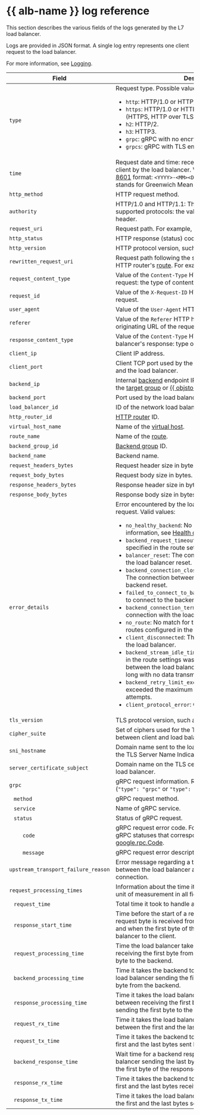 # {{ alb-name }} log reference

This section describes the various fields of the logs generated by the L7 load balancer.

Logs are provided in JSON format. A single log entry represents one client request to the load balancer.

For more information, see [Logging](concepts/application-load-balancer.md#logging).

| Field | Description |
| ---- | ---- |
| `type` | Request type. Possible values: <ul><li>`http`: HTTP/1.0 or HTTP/1.1 with no encryption.</li><li>`https`: HTTP/1.0 or HTTP/1.1 with TLS encryption (HTTPS, HTTP over TLS).</li><li>`h2`: HTTP/2.</li><li>`h3`: HTTP3.</li><li>`grpc`: gRPC with no encryption.</li><li>`grpcs`: gRPC with TLS encryption.</li></ul> |
| `time` | Request date and time: receipt of the first byte from the client by the load balancer. Written in the following [ISO 8601](https://en.wikipedia.org/wiki/ISO_8601) format: `<YYYY>-<MM><DD>T<hh>:<mm>:<ss>Z` where `Z` stands for Greenwich Mean Time, UTC. |
| `http_method` | HTTP request method. |
| `authority` | HTTP/1.0 and HTTP/1.1: The `Host` header value. For other supported protocols: the value of the `:authority` pseudo-header. |
| `request_uri` | Request path. For example, `/api/v1/foo`. |
| `http_status` | HTTP response (status) code. |
| `http_version` | HTTP protocol version, such as `HTTP/2`. |
| `rewritten_request_uri` | Request path following the substitution configured in the HTTP router's [route](concepts/http-router.md#routes). For example, `/api/backend/v1/foo` |
| `request_content_type` | Value of the `Content-Type` HTTP header in the client's request: the type of content requested. |
| `request_id` | Value of the `X-Request-ID` HTTP header in the client's request. |
| `user_agent` | Value of the `User-Agent` HTTP header: client app ID string. |
| `referer` | Value of the `Referer` HTTP header in the client's request: originating URL of the request. |
| `response_content_type` | Value of the `Content-Type` HTTP header in the load balancer's response: type of content requested. |
| `client_ip` | Client IP address. |
| `client_port` | Client TCP port used by the connection between the client and the load balancer. |
| `backend_ip` | Internal [backend](concepts/backend-group.md) endpoint IP address: virtual machine from the [target group](concepts/target-group.md) or [{{ objstorage-name }} bucket](../storage/concepts/bucket.md). |
| `backend_port` | Port used by the load balancer to access the backend. |
| `load_balancer_id` | ID of the network load balancer. |
| `http_router_id` | [HTTP router](concepts/http-router.md) ID. |
| `virtual_host_name` | Name of the [virtual host](concepts/http-router.md#virtual-host). |
| `route_name` | Name of the [route](concepts/http-router.md#routes). |
| `backend_group_id` | [Backend group](concepts/backend-group.md) ID. |
| `backend_name` | Backend name. |
| `request_headers_bytes` | Request header size in bytes. |
| `request_body_bytes` | Request body size in bytes. |
| `response_headers_bytes` | Response header size in bytes. |
| `response_body_bytes` | Response body size in bytes. |
| `error_details` | Error encountered by the load balancer when processing a request. Valid values: <ul><li>`no_healthy_backend`: No healthy backends. For more information, see [Health checks](concepts/backend-group.md#health-checks).</li><li>`backend_request_timeout`: The backend request timeout specified in the route settings was exceeded.</li><li>`balancer_reset`: The connection between the client and the load balancer reset.</li><li>`backend_connection_closed_before_data_sent_to_client`: The connection between the load balancer and the backend reset.</li><li>`failed_to_connect_to_backend`: The load balancer failed to connect to the backend.</li><li>`backend_connection_terminated`: The backend closed the connection with the load balancer.</li><li>`no_route`: No match for the client's request among any routes configured in the load balancer HTTP routers.</li><li>`client_disconnected`: The client closed the connection to the load balancer.</li><li>`backend_stream_idle_timeout`: The idle timeout specified in the route settings was exceeded, the connection between the load balancer and backend was idle for too long with no data transmission.</li><li>`backend_retry_limit_exceeded`: The load balancer exceeded the maximum number of backend connection attempts.</li><li>`client_protocol_error`: Client protocol error.</li></ul> |
| `tls_version` | TLS protocol version, such as `TLSv1.3`. |
| `cipher_suite` | Set of ciphers used for the TLS encryption of the connection between client and load balancer. |
| `sni_hostname` | Domain name sent to the load balancer by the client using the TLS Server Name Indication (SNI) extension. |
| `server_certificate_subject` | Domain name on the TLS certificate sent to the client by the load balancer. |
| `grpc` | gRPC request information. Returned for gRPC requests only (`"type": "grpc"` or `"type": "grpcs"`). |
| &ensp; `method` | gRPC request method. |
| &ensp; `service` | Name of gRPC service. |
| &ensp; `status` | Status of gRPC request. |
| &emsp;&emsp; `code` | gRPC request error code. For more information about the gRPC statuses that correspond to HTTP codes, see [google.rpc.Code](https://github.com/googleapis/googleapis/blob/master/google/rpc/code.proto). |
| &emsp;&emsp; `message` | gRPC request error description. |
| `upstream_transport_failure_reason` | Error message regarding a transport-layer connection error between the load balancer and backend, such as in the TLS connection. |
| `request_processing_times` | Information about the time it took to process a request. The unit of measurement in all fields is a second. |
| &ensp; `request_time` | Total time it took to handle a request. |
| &ensp; `response_start_time` | Time before the start of a response: between when the first request byte is received from the client by the load balancer and when the first byte of the response is sent by the load balancer to the client. |
| &ensp; `request_processing_time` | Time the load balancer takes to process a request: between receiving the first byte from the client and sending the first byte to the backend. |
| &ensp; `backend_processing_time` | Time it takes the backend to process a request: between the load balancer sending the first byte to and receiving the first byte from the backend. |
| &ensp; `response_processing_time` | Time it takes the load balancer to process a response: between receiving the first byte from the backend and sending the first byte to the client. |
| &ensp; `request_rx_time` | Time it takes the load balancer to receive a request: between the first and the last bytes received from the client. |
| &ensp; `request_tx_time` | Time it takes the backend to receive a request: between the first and the last bytes sent by the load balancer. |
| &ensp; `backend_response_time` | Wait time for a backend response: between the load balancer sending the last byte of a request to and receiving the first byte of the response from the backend. |
| &ensp; `response_rx_time` | Time it takes the backend to send a response: between the first and the last bytes received by the load balancer. |
| &ensp; `response_tx_time` | Time it takes the load balancer to send a response: between the first and the last bytes sent by the load balancer. |

